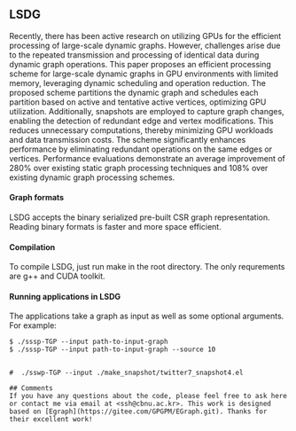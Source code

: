 ## LSDG

Recently, there has been active research on utilizing GPUs for the efficient processing of large-scale dynamic graphs. However, challenges arise due to the repeated transmission and processing of identical data during dynamic graph operations. This paper proposes an efficient processing scheme for large-scale dynamic graphs in GPU environments with limited memory, leveraging dynamic scheduling and operation reduction. The proposed scheme partitions the dynamic graph and schedules each partition based on active and tentative active vertices, optimizing GPU utilization. Additionally, snapshots are employed to capture graph changes, enabling the detection of redundant edge and vertex modifications. This reduces unnecessary computations, thereby minimizing GPU workloads and data transmission costs. The scheme significantly enhances performance by eliminating redundant operations on the same edges or vertices. Performance evaluations demonstrate an average improvement of 280% over existing static graph processing techniques and 108% over existing dynamic graph processing schemes.

#### Graph formats

LSDG accepts the binary serialized pre-built CSR graph representation. Reading binary formats is faster and more space efficient.

#### Compilation

To compile LSDG, just run make in the root directory. The only requrements are g++ and CUDA toolkit.

#### Running applications in LSDG

The applications take a graph as input as well as some optional arguments. For example:

```
$ ./sssp-TGP --input path-to-input-graph
$ ./sssp-TGP --input path-to-input-graph --source 10


#  ./sswp-TGP --input ./make_snapshot/twitter7_snapshot4.el

## Comments
If you have any questions about the code, please feel free to ask here or contact me via email at <ssh@cbnu.ac.kr>. This work is designed based on [Egraph](https://gitee.com/GPGPM/EGraph.git). Thanks for their excellent work!
